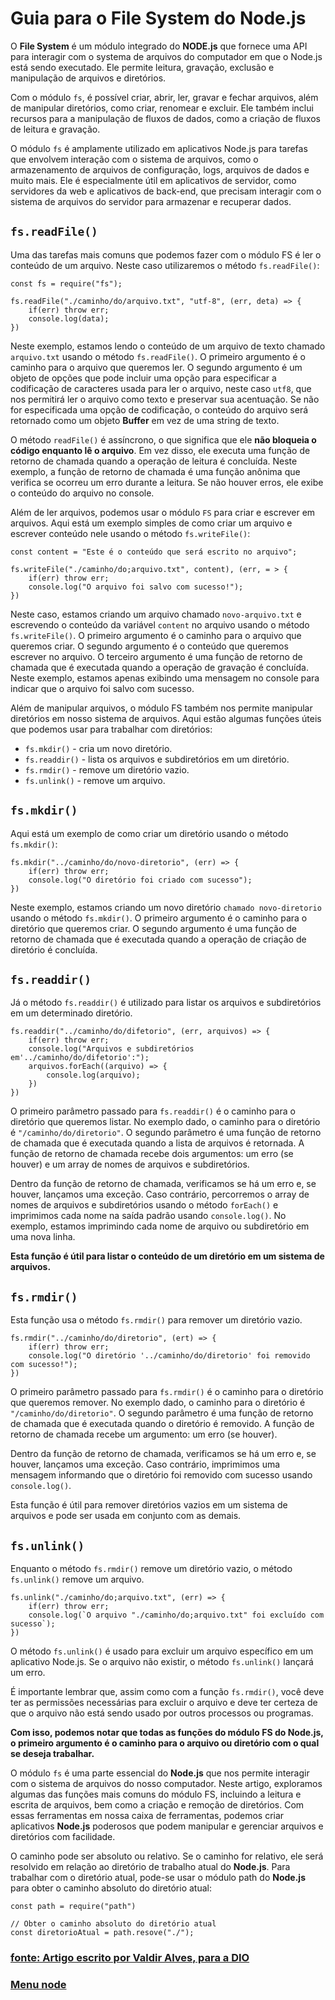 # Guia para o File System do Node.js

O **File System** é um módulo integrado do **NODE.js** que fornece uma API para interagir com o systema de arquivos do computador em que o Node.js está sendo executado. Ele permite leitura, gravação, exclusão e manipulação de arquivos e diretórios.

Com o módulo `fs`, é possível criar, abrir, ler, gravar e fechar arquivos, além de manipular diretórios, como criar, renomear e excluir. Ele também inclui recursos para a manipulação de fluxos de dados, como a criação de fluxos de leitura e gravação. 

O módulo `fs` é amplamente utilizado em aplicativos Node.js para tarefas que envolvem interação com o sistema de arquivos, como o armazenamento de arquivos de configuração, logs, arquivos de dados e muito mais. Ele é especialmente útil em aplicativos de servidor, como servidores da web e aplicativos de back-end, que precisam interagir com o sistema de arquivos do servidor para armazenar e recuperar dados.

## `fs.readFile()`

Uma das tarefas mais comuns que podemos fazer com o módulo FS é ler o conteúdo de um arquivo. Neste caso utilizaremos o método `fs.readFile()`:

```
const fs = require("fs");

fs.readFile("./caminho/do/arquivo.txt", "utf-8", (err, deta) => {
    if(err) throw err;
    console.log(data);
})
```

Neste exemplo, estamos lendo o conteúdo de um arquivo de texto chamado `arquivo.txt` usando o método `fs.readFile()`. O primeiro argumento é o caminho para o arquivo que queremos ler. O segundo argumento é um objeto de opções que pode incluir uma opção para especificar a codificação de caracteres usada para ler o arquivo, neste caso `utf8`, que nos permitirá ler o arquivo como texto e preservar sua acentuação. Se não for especificada uma opção de codificação, o conteúdo do arquivo será retornado como um objeto **Buffer** em vez de uma string de texto.

O método `readFile()` é assíncrono, o que significa que ele **não bloqueia o código enquanto lê o arquivo**. Em vez disso, ele executa uma função de retorno de chamada quando a operação de leitura é concluída. Neste exemplo, a função de retorno de chamada é uma função anônima que verifica se ocorreu um erro durante a leitura. Se não houver erros, ele exibe o conteúdo do arquivo no console.


Além de ler arquivos, podemos usar o módulo `FS` para criar e escrever em arquivos. Aqui está um exemplo simples de como criar um arquivo e escrever conteúdo nele usando o método `fs.writeFile()`:

```
const content = "Este é o conteúdo que será escrito no arquivo";

fs.writeFile("./caminho/do;arquivo.txt", content), (err, = > {
    if(err) throw err;
    console.log("O arquivo foi salvo com sucesso!");
})
```

Neste caso, estamos criando um arquivo chamado `novo-arquivo.txt` e escrevendo o conteúdo da variável `content` no arquivo usando o método `fs.writeFile()`. O primeiro argumento é o caminho para o arquivo que queremos criar. O segundo argumento é o conteúdo que queremos escrever no arquivo. O terceiro argumento é uma função de retorno de chamada que é executada quando a operação de gravação é concluída. Neste exemplo, estamos apenas exibindo uma mensagem no console para indicar que o arquivo foi salvo com sucesso.

Além de manipular arquivos, o módulo FS também nos permite manipular diretórios em nosso sistema de arquivos. Aqui estão algumas funções úteis que podemos usar para trabalhar com diretórios:

- `fs.mkdir()` - cria um novo diretório.
- `fs.readdir()` - lista os arquivos e subdiretórios em um diretório.
- `fs.rmdir()` - remove um diretório vazio.
- `fs.unlink()` - remove um arquivo.

## `fs.mkdir()`

Aqui está um exemplo de como criar um diretório usando o método `fs.mkdir()`:

```
fs.mkdir("../caminho/do/novo-diretorio", (err) => {
    if(err) throw err;
    console.log("O diretório foi criado com sucesso");
})
```

Neste exemplo, estamos criando um novo diretório `chamado novo-diretorio` usando o método `fs.mkdir()`. O primeiro argumento é o caminho para o diretório que queremos criar. O segundo argumento é uma função de retorno de chamada que é executada quando a operação de criação de diretório é concluída.

## `fs.readdir()`

Já o método `fs.readdir()`  é utilizado para listar os arquivos e subdiretórios em um determinado diretório.

```
fs.readdir("../caminho/do/difetorio", (err, arquivos) => {
    if(err) throw err;
    console.log("Arquivos e subdiretórios em'../caminho/do/difetorio':");
    arquivos.forEach((arquivo) => {
        console.log(arquivo);
    })
})
```

O primeiro parâmetro passado para `fs.readdir()` é o caminho para o diretório que queremos listar. No exemplo dado, o caminho para o diretório é `"/caminho/do/diretorio"`. O segundo parâmetro é uma função de retorno de chamada que é executada quando a lista de arquivos é retornada. A função de retorno de chamada recebe dois argumentos: um erro (se houver) e um array de nomes de arquivos e subdiretórios.

Dentro da função de retorno de chamada, verificamos se há um erro e, se houver, lançamos uma exceção. Caso contrário, percorremos o array de nomes de arquivos e subdiretórios usando o método `forEach()` e imprimimos cada nome na saída padrão usando `console.log()`. No exemplo, estamos imprimindo cada nome de arquivo ou subdiretório em uma nova linha.

**Esta função é útil para listar o conteúdo de um diretório em um sistema de arquivos.**

## `fs.rmdir()`

Esta função usa o método `fs.rmdir()` para remover um diretório vazio.

```
fs.rmdir("../caminho/do/diretorio", (ert) => {
    if(err) throw err;
    console.log("O diretório '../caminho/do/diretorio' foi removido com sucesso!");
})
```

O primeiro parâmetro passado para `fs.rmdir()` é o caminho para o diretório que queremos remover. No exemplo dado, o caminho para o diretório é `"/caminho/do/diretorio"`. O segundo parâmetro é uma função de retorno de chamada que é executada quando o diretório é removido. A função de retorno de chamada recebe um argumento: um erro (se houver).

Dentro da função de retorno de chamada, verificamos se há um erro e, se houver, lançamos uma exceção. Caso contrário, imprimimos uma mensagem informando que o diretório foi removido com sucesso usando `console.log()`.

Esta função é útil para remover diretórios vazios em um sistema de arquivos e pode ser usada em conjunto com as demais.

## `fs.unlink()`

Enquanto o método `fs.rmdir()` remove um diretório vazio, o método `fs.unlink()` remove um arquivo.

```
fs.unlink("./caminho/do;arquivo.txt", (err) => {
    if(err) throw err;
    console.log(`O arquivo "./caminho/do;arquivo.txt" foi excluído com sucesso`);
})
```

O método `fs.unlink()` é usado para excluir um arquivo específico em um aplicativo Node.js. Se o arquivo não existir, o método `fs.unlink()` lançará um erro. 

É importante lembrar que, assim como com a função `fs.rmdir()`, você deve ter as permissões necessárias para excluir o arquivo e deve ter certeza de que o arquivo não está sendo usado por outros processos ou programas.

**Com isso, podemos notar que todas as funções do módulo FS do Node.js, o primeiro argumento é o caminho para o arquivo ou diretório com o qual se deseja trabalhar.**

O módulo `fs` é uma parte essencial do **Node.js** que nos permite interagir com o sistema de arquivos do nosso computador. Neste artigo, exploramos algumas das funções mais comuns do módulo FS, incluindo a leitura e escrita de arquivos, bem como a criação e remoção de diretórios. Com essas ferramentas em nossa caixa de ferramentas, podemos criar aplicativos **Node.js** poderosos que podem manipular e gerenciar arquivos e diretórios com facilidade.

O caminho pode ser absoluto ou relativo. Se o caminho for relativo, ele será resolvido em relação ao diretório de trabalho atual do **Node.js**. Para trabalhar com o diretório atual, pode-se usar o módulo path do **Node.js** para obter o caminho absoluto do diretório atual:

```
const path = require("path")

// Obter o caminho absoluto do diretório atual
const diretorioAtual = path.resove("./");
```

### [fonte: Artigo escrito por Valdir Alves, para a DIO](https://www.dio.me/articles/guia-para-o-file-system-do-nodejs)

### [Menu node](../node.md)



